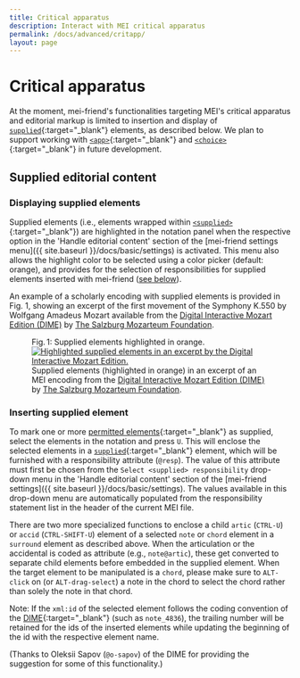 ```yaml
---
title: Critical apparatus
description: Interact with MEI critical apparatus 
permalink: /docs/advanced/critapp/
layout: page
---
```

# Critical apparatus    
At the moment, mei-friend's functionalities targeting MEI's critical apparatus and editorial markup is limited to insertion and display of [`supplied`](https://music-encoding.org/guidelines/v4/elements/supplied.html){:target="_blank"} elements, as described below.  We plan to support working with [`<app>`](https://music-encoding.org/guidelines/v4/elements/app.html){:target="_blank"} and [`<choice>`](https://music-encoding.org/guidelines/v4/elements/choice.html){:target="_blank"} in future development. 
## Supplied editorial content
### Displaying supplied elements

Supplied elements (i.e., elements wrapped within [`<supplied>`](https://music-encoding.org/guidelines/v4/elements/supplied.html){:target="_blank"}) are highlighted in the notation panel when the respective option in the 'Handle editorial content' section of the [mei-friend settings menu]({{ site.baseurl }}/docs/basic/settings) is activated. This menu also allows the highlight color to be selected using a color picker (default: orange), and provides for the selection of responsibilities for supplied elements inserted with mei-friend ([see below](#inserting-supplied-element)). 

An example of a scholarly encoding with supplied elements is provided in Fig. 1, showing an excerpt of the first movement of the Symphony K.550 by Wolfgang Amadeus Mozart available from the <a href="https://dme.mozarteum.at/en/music/edition/" target="_blank">Digital Interactive Mozart Edition (DIME)</a> by <a href="https://mozarteum.at" target="_blank">The Salzburg Mozarteum Foundation</a>. 

<figure class="figure">
    <div class="figure-title">Fig.&thinsp;1: Supplied elements highlighted in orange.</div>
    <a href="https://dme.mozarteum.at/movi/navigator/11586" target="_blank">
       <img class="figure-img" src="{{ site.baseurl }}/assets/img/markup/Critical-supplied-DIME.png" 
        alt="Highlighted supplied elements in an excerpt by the Digital Interactive Mozart Edition." />
    </a>
    <figcaption class="figure-caption">Supplied elements (highlighted in orange) in an excerpt of an MEI encoding from the <a href="https://dme.mozarteum.at/en/music/edition/" target="_blank">Digital Interactive Mozart Edition (DIME)</a> by <a href="https://mozarteum.at" target="_blank">The Salzburg Mozarteum Foundation</a>.</figcaption>
</figure>

### Inserting supplied element

To mark one or more [permitted elements](https://music-encoding.org/guidelines/v4/elements/supplied#mayContain){:target="_blank"} as supplied, select the elements in the notation and press `U`. This will enclose the selected elements in a [`supplied`](https://music-encoding.org/guidelines/v4/elements/supplied#mayContain){:target="_blank"} element, which will be furnished with a responsibility attribute (`@resp`). The value of this attribute must first be chosen from the `Select <supplied> responsibility` drop-down menu in the 'Handle editorial content' section of the [mei-friend settings]({{ site.baseurl }}/docs/basic/settings). The values available in this drop-down menu are automatically populated from the responsibility statement list in the header of the current MEI file. 

There are two more specialized functions to enclose a child `artic` (`CTRL-U`) or `accid` (`CTRL-SHIFT-U`) element of a selected `note` or `chord` element in a `surround` element as described above. When the articulation or the accidental is coded as attribute (e.g., `note@artic`), these get converted to separate child elements before embedded in the supplied element. When the target element to be manipulated is a `chord`, please make sure to `ALT-click` on (or `ALT-drag-select`) a note in the chord to select the chord rather than solely the note in that chord.

Note: If the `xml:id` of the selected element follows the coding convention of the [DIME](https://mozarteum.at/dime){:target="_blank"} (such as `note_4836`), the trailing number will be retained for the ids of the inserted elements while updating the beginning of the id with the respective element name. 

(Thanks to Oleksii Sapov (`@o-sapov`) of the DIME for providing the suggestion for some of this functionality.)
